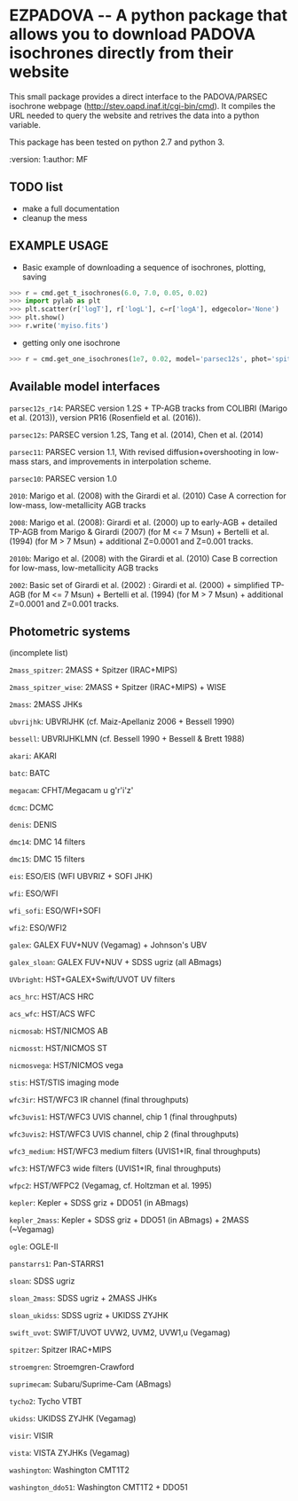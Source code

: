 EZPADOVA -- A python package that allows you to download PADOVA isochrones directly from their website
======================================================================================================

This small package provides a direct interface to the PADOVA/PARSEC isochrone webpage (<http://stev.oapd.inaf.it/cgi-bin/cmd>). It compiles the URL needed to query the website and retrives the data into a python variable.

This package has been tested on python 2.7 and python 3.

:version: 1:author: MF

TODO list
---------

-   make a full documentation
-   cleanup the mess

EXAMPLE USAGE
-------------

-   Basic example of downloading a sequence of isochrones, plotting, saving

```python
>>> r = cmd.get_t_isochrones(6.0, 7.0, 0.05, 0.02)
>>> import pylab as plt
>>> plt.scatter(r['logT'], r['logL'], c=r['logA'], edgecolor='None')
>>> plt.show()
>>> r.write('myiso.fits')
```

-   getting only one isochrone

```python
>>> r = cmd.get_one_isochrones(1e7, 0.02, model='parsec12s', phot='spitzer')
```

Available model interfaces
--------------------------

`parsec12s_r14`: PARSEC version 1.2S + TP-AGB tracks from COLIBRI (Marigo et al. (2013)), version PR16 (Rosenfield et al. (2016)).

`parsec12s`: PARSEC version 1.2S, Tang et al. (2014), Chen et al. (2014)

`parsec11`: PARSEC version 1.1, With revised diffusion+overshooting in low-mass stars, and improvements in interpolation scheme.

`parsec10`: PARSEC version 1.0

`2010`: Marigo et al. (2008) with the Girardi et al. (2010) Case A correction for low-mass, low-metallicity AGB tracks

`2008`: Marigo et al. (2008): Girardi et al. (2000) up to early-AGB + detailed TP-AGB from Marigo & Girardi (2007) (for M <= 7 Msun) + Bertelli et al. (1994) (for M > 7 Msun) + additional Z=0.0001 and Z=0.001 tracks.

`2010b`: Marigo et al. (2008) with the Girardi et al. (2010) Case B correction for low-mass, low-metallicity AGB tracks

`2002`: Basic set of Girardi et al. (2002) : Girardi et al. (2000) + simplified TP-AGB (for M <= 7 Msun) + Bertelli et al. (1994) (for M > 7 Msun) + additional Z=0.0001 and Z=0.001 tracks.

Photometric systems
-------------------

(incomplete list)

`2mass_spitzer`: 2MASS + Spitzer (IRAC+MIPS)

`2mass_spitzer_wise`: 2MASS + Spitzer (IRAC+MIPS) + WISE

`2mass`: 2MASS JHKs

`ubvrijhk`: UBVRIJHK (cf. Maiz-Apellaniz 2006 + Bessell 1990)

`bessell`: UBVRIJHKLMN (cf. Bessell 1990 + Bessell & Brett 1988)

`akari`: AKARI

`batc`: BATC

`megacam`: CFHT/Megacam u g'r'i'z'

`dcmc`: DCMC

`denis`: DENIS

`dmc14`: DMC 14 filters

`dmc15`: DMC 15 filters

`eis`: ESO/EIS (WFI UBVRIZ + SOFI JHK)

`wfi`: ESO/WFI

`wfi_sofi`: ESO/WFI+SOFI

`wfi2`: ESO/WFI2

`galex`: GALEX FUV+NUV (Vegamag) + Johnson's UBV

`galex_sloan`: GALEX FUV+NUV + SDSS ugriz (all ABmags)

`UVbright`: HST+GALEX+Swift/UVOT UV filters

`acs_hrc`: HST/ACS HRC

`acs_wfc`: HST/ACS WFC

`nicmosab`: HST/NICMOS AB

`nicmosst`: HST/NICMOS ST

`nicmosvega`: HST/NICMOS vega

`stis`: HST/STIS imaging mode

`wfc3ir`: HST/WFC3 IR channel (final throughputs)

`wfc3uvis1`: HST/WFC3 UVIS channel, chip 1 (final throughputs)

`wfc3uvis2`: HST/WFC3 UVIS channel, chip 2 (final throughputs)

`wfc3_medium`: HST/WFC3 medium filters (UVIS1+IR, final throughputs)

`wfc3`: HST/WFC3 wide filters (UVIS1+IR, final throughputs)

`wfpc2`: HST/WFPC2 (Vegamag, cf. Holtzman et al. 1995)

`kepler`: Kepler + SDSS griz + DDO51 (in ABmags)

`kepler_2mass`: Kepler + SDSS griz + DDO51 (in ABmags) + 2MASS (~Vegamag)

`ogle`: OGLE-II

`panstarrs1`: Pan-STARRS1

`sloan`: SDSS ugriz

`sloan_2mass`: SDSS ugriz + 2MASS JHKs

`sloan_ukidss`: SDSS ugriz + UKIDSS ZYJHK

`swift_uvot`: SWIFT/UVOT UVW2, UVM2, UVW1,u (Vegamag)

`spitzer`: Spitzer IRAC+MIPS

`stroemgren`: Stroemgren-Crawford

`suprimecam`: Subaru/Suprime-Cam (ABmags)

`tycho2`: Tycho VTBT

`ukidss`: UKIDSS ZYJHK (Vegamag)

`visir`: VISIR

`vista`: VISTA ZYJHKs (Vegamag)

`washington`: Washington CMT1T2

`washington_ddo51`: Washington CMT1T2 + DDO51
